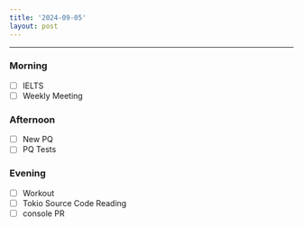 ```yaml
---
title: '2024-09-05'
layout: post
---
```


---

### Morning

- [ ] IELTS
- [ ] Weekly Meeting

### Afternoon

- [ ] New PQ
- [ ] PQ Tests

### Evening

- [ ] Workout
- [ ] Tokio Source Code Reading
- [ ] console PR
